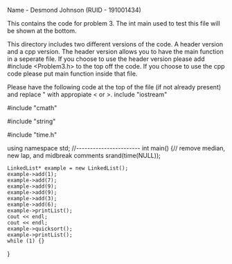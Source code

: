 Name - Desmond Johnson (RUID - 191001434)

This contains the code for problem 3. The int main used to test this file will be shown at the bottom.

This directory includes two different versions of the code. A header version and a cpp version. The header version allows you to have the main function in a seperate file. If you choose to use the header version please add #include <Problem3.h> to the top off the code. If you choose to use the cpp code please put main function inside that file.


Please have the following code at the top of the file (if not already present) and replace " with appropiate < or >.
include "iostream"
	
#include "cmath"
	
#include "string"
	
#include "time.h"

using namespace std;
//-----------------------
int main() {// remove median, new lap, and midbreak comments
	srand(time(NULL));

	LinkedList* example = new LinkedList();
	example->add(1);
	example->add(7);
	example->add(9);
	example->add(9);
	example->add(3);
	example->add(6);
	example->printList();
	cout << endl;
	cout << endl;
	example->quicksort();
	example->printList();
	while (1) {}
}
